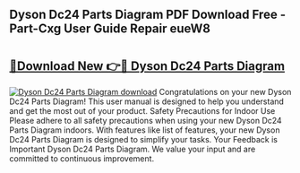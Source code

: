 ## Dyson Dc24 Parts Diagram PDF Download Free - Part-Cxg User Guide Repair eueW8

# <h2><a href="http://dfnvwgd.blite.top/?on=Dyson+Dc24+Parts+Diagram">🔗Download New 👉🔴 Dyson Dc24 Parts Diagram</a></h2>

[![Dyson Dc24 Parts Diagram download](https://i.imgur.com/lujVjoI.png)](http://dfnvwgd.blite.top/?on=Dyson+Dc24+Parts+Diagram)
Congratulations on your new Dyson Dc24 Parts Diagram! This user manual is designed to help you understand and get the most out of your product. Safety Precautions for Indoor Use Please adhere to all safety precautions when using your new Dyson Dc24 Parts Diagram indoors. With features like list of features, your new Dyson Dc24 Parts Diagram is designed to simplify your tasks. Your Feedback is Important Dyson Dc24 Parts Diagram. We value your input and are committed to continuous improvement.
